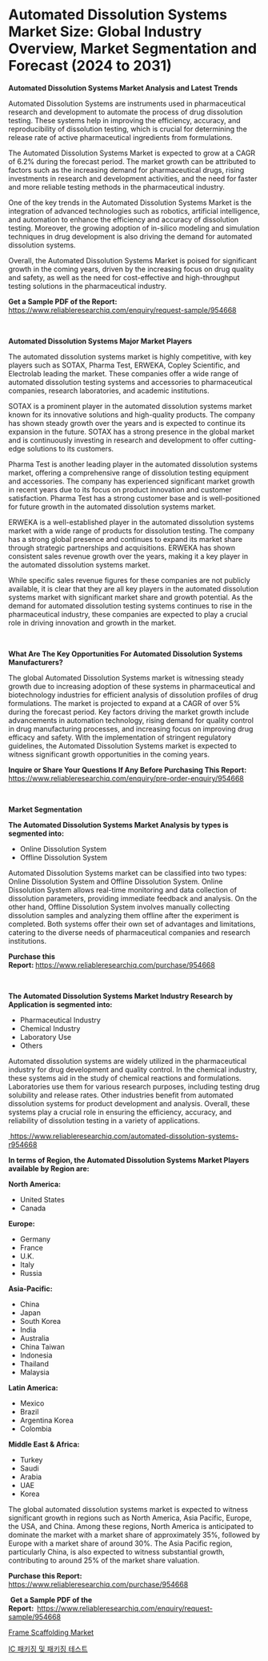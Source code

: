 <p><h1>Automated Dissolution Systems Market Size: Global Industry Overview, Market Segmentation and Forecast (2024 to 2031)</h1></p><p><strong>Automated Dissolution Systems Market Analysis and Latest Trends</strong></p>
<p><p>Automated Dissolution Systems are instruments used in pharmaceutical research and development to automate the process of drug dissolution testing. These systems help in improving the efficiency, accuracy, and reproducibility of dissolution testing, which is crucial for determining the release rate of active pharmaceutical ingredients from formulations.</p><p>The Automated Dissolution Systems Market is expected to grow at a CAGR of 6.2% during the forecast period. The market growth can be attributed to factors such as the increasing demand for pharmaceutical drugs, rising investments in research and development activities, and the need for faster and more reliable testing methods in the pharmaceutical industry.</p><p>One of the key trends in the Automated Dissolution Systems Market is the integration of advanced technologies such as robotics, artificial intelligence, and automation to enhance the efficiency and accuracy of dissolution testing. Moreover, the growing adoption of in-silico modeling and simulation techniques in drug development is also driving the demand for automated dissolution systems.</p><p>Overall, the Automated Dissolution Systems Market is poised for significant growth in the coming years, driven by the increasing focus on drug quality and safety, as well as the need for cost-effective and high-throughput testing solutions in the pharmaceutical industry.</p></p>
<p><strong>Get a Sample PDF of the Report:&nbsp;</strong> <a href="https://www.reliableresearchiq.com/enquiry/request-sample/954668">https://www.reliableresearchiq.com/enquiry/request-sample/954668</a></p>
<p>&nbsp;</p>
<p><strong>Automated Dissolution Systems Major Market Players</strong></p>
<p><p>The automated dissolution systems market is highly competitive, with key players such as SOTAX, Pharma Test, ERWEKA, Copley Scientific, and Electrolab leading the market. These companies offer a wide range of automated dissolution testing systems and accessories to pharmaceutical companies, research laboratories, and academic institutions.</p><p>SOTAX is a prominent player in the automated dissolution systems market known for its innovative solutions and high-quality products. The company has shown steady growth over the years and is expected to continue its expansion in the future. SOTAX has a strong presence in the global market and is continuously investing in research and development to offer cutting-edge solutions to its customers.</p><p>Pharma Test is another leading player in the automated dissolution systems market, offering a comprehensive range of dissolution testing equipment and accessories. The company has experienced significant market growth in recent years due to its focus on product innovation and customer satisfaction. Pharma Test has a strong customer base and is well-positioned for future growth in the automated dissolution systems market.</p><p>ERWEKA is a well-established player in the automated dissolution systems market with a wide range of products for dissolution testing. The company has a strong global presence and continues to expand its market share through strategic partnerships and acquisitions. ERWEKA has shown consistent sales revenue growth over the years, making it a key player in the automated dissolution systems market.</p><p>While specific sales revenue figures for these companies are not publicly available, it is clear that they are all key players in the automated dissolution systems market with significant market share and growth potential. As the demand for automated dissolution testing systems continues to rise in the pharmaceutical industry, these companies are expected to play a crucial role in driving innovation and growth in the market.</p></p>
<p>&nbsp;</p>
<p><strong>What Are The Key Opportunities For Automated Dissolution Systems Manufacturers?</strong></p>
<p><p>The global Automated Dissolution Systems market is witnessing steady growth due to increasing adoption of these systems in pharmaceutical and biotechnology industries for efficient analysis of dissolution profiles of drug formulations. The market is projected to expand at a CAGR of over 5% during the forecast period. Key factors driving the market growth include advancements in automation technology, rising demand for quality control in drug manufacturing processes, and increasing focus on improving drug efficacy and safety. With the implementation of stringent regulatory guidelines, the Automated Dissolution Systems market is expected to witness significant growth opportunities in the coming years.</p></p>
<p><strong>Inquire or Share Your Questions If Any Before Purchasing This Report:</strong> <a href="https://www.reliableresearchiq.com/enquiry/pre-order-enquiry/954668">https://www.reliableresearchiq.com/enquiry/pre-order-enquiry/954668</a></p>
<p>&nbsp;</p>
<p><strong>Market Segmentation</strong></p>
<p><strong>The Automated Dissolution Systems Market Analysis by types is segmented into:</strong></p>
<p><ul><li>Online Dissolution System</li><li>Offline Dissolution System</li></ul></p>
<p><p>Automated Dissolution Systems market can be classified into two types: Online Dissolution System and Offline Dissolution System. Online Dissolution System allows real-time monitoring and data collection of dissolution parameters, providing immediate feedback and analysis. On the other hand, Offline Dissolution System involves manually collecting dissolution samples and analyzing them offline after the experiment is completed. Both systems offer their own set of advantages and limitations, catering to the diverse needs of pharmaceutical companies and research institutions.</p></p>
<p><strong>Purchase this Report:&nbsp;</strong><a href="https://www.reliableresearchiq.com/purchase/954668">https://www.reliableresearchiq.com/purchase/954668</a></p>
<p>&nbsp;</p>
<p><strong>The Automated Dissolution Systems Market Industry Research by Application is segmented into:</strong></p>
<p><ul><li>Pharmaceutical Industry</li><li>Chemical Industry</li><li>Laboratory Use</li><li>Others</li></ul></p>
<p><p>Automated dissolution systems are widely utilized in the pharmaceutical industry for drug development and quality control. In the chemical industry, these systems aid in the study of chemical reactions and formulations. Laboratories use them for various research purposes, including testing drug solubility and release rates. Other industries benefit from automated dissolution systems for product development and analysis. Overall, these systems play a crucial role in ensuring the efficiency, accuracy, and reliability of dissolution testing in a variety of applications.</p></p>
<p><a href="https://www.reliableresearchiq.com/automated-dissolution-systems-r954668">&nbsp;https://www.reliableresearchiq.com/automated-dissolution-systems-r954668</a></p>
<p><strong>In terms of Region, the Automated Dissolution Systems Market Players available by Region are:</strong></p>
<p>
    <p> <strong> North America: </strong>
        <ul>
            <li>United States</li>
            <li>Canada</li>
        </ul>
        </p> 
    <p> <strong> Europe: </strong>
        <ul>
            <li>Germany</li>
            <li>France</li>
            <li>U.K.</li>
            <li>Italy</li>
            <li>Russia</li>
        </ul>
        </p> 
    <p> <strong> Asia-Pacific: </strong>
        <ul>
            <li>China</li>
            <li>Japan</li>
            <li>South Korea</li>
            <li>India</li>
            <li>Australia</li>
            <li>China Taiwan</li>
            <li>Indonesia</li>
            <li>Thailand</li>
            <li>Malaysia</li>
        </ul>
        </p> 
    <p> <strong> Latin America: </strong>
        <ul>
            <li>Mexico</li>
            <li>Brazil</li>
            <li>Argentina Korea</li>
            <li>Colombia</li>
        </ul>
        </p> 
    <p> <strong> Middle East & Africa: </strong>
        <ul>
            <li>Turkey</li>
            <li>Saudi</li>
            <li>Arabia</li>
            <li>UAE</li>
            <li>Korea</li>
        </ul>
    </p>
    </p>
<p><p>The global automated dissolution systems market is expected to witness significant growth in regions such as North America, Asia Pacific, Europe, the USA, and China. Among these regions, North America is anticipated to dominate the market with a market share of approximately 35%, followed by Europe with a market share of around 30%. The Asia Pacific region, particularly China, is also expected to witness substantial growth, contributing to around 25% of the market share valuation.</p></p>
<p><strong>Purchase this Report: </strong><a href="https://www.reliableresearchiq.com/purchase/954668">https://www.reliableresearchiq.com/purchase/954668</a></p>
<p>&nbsp;<strong>Get a Sample PDF of the Report:&nbsp;&nbsp;</strong><a href="https://www.reliableresearchiq.com/enquiry/request-sample/954668">https://www.reliableresearchiq.com/enquiry/request-sample/954668</a></p>
<p><strong></strong></p>
<p><p><a href="https://medium.com/@electatowne2023/frame-scaffolding-market-size-is-growing-at-cagr-of-4-1-df767abcfb9a">Frame Scaffolding Market</a></p><p><a href="https://github.com/laholand/Market-Research-Report-List-5/blob/main/878228981731.md">IC 패키징 및 패키징 테스트</a></p></p>